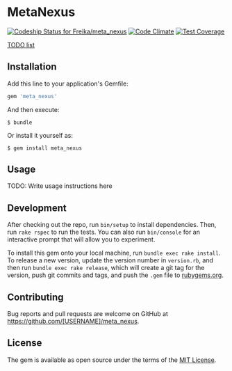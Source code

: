 # MetaNexus

[![Codeship Status for Freika/meta_nexus](https://codeship.com/projects/f1185c30-fc0c-0132-e3b1-46c0998097e0/status?branch=master)](https://codeship.com/projects/87382)
[![Code Climate](https://codeclimate.com/github/Freika/meta_nexus/badges/gpa.svg)](https://codeclimate.com/github/Freika/meta_nexus)
[![Test Coverage](https://codeclimate.com/github/Freika/meta_nexus/badges/coverage.svg)](https://codeclimate.com/github/Freika/meta_nexus/coverage)

[TODO list](https://github.com/Freika/meta_nexus/blob/master/TODO.md)

## Installation

Add this line to your application's Gemfile:

```ruby
gem 'meta_nexus'
```

And then execute:

    $ bundle

Or install it yourself as:

    $ gem install meta_nexus

## Usage

TODO: Write usage instructions here

## Development

After checking out the repo, run `bin/setup` to install dependencies. Then, run `rake rspec` to run the tests. You can also run `bin/console` for an interactive prompt that will allow you to experiment.

To install this gem onto your local machine, run `bundle exec rake install`. To release a new version, update the version number in `version.rb`, and then run `bundle exec rake release`, which will create a git tag for the version, push git commits and tags, and push the `.gem` file to [rubygems.org](https://rubygems.org).

## Contributing

Bug reports and pull requests are welcome on GitHub at https://github.com/[USERNAME]/meta_nexus.


## License

The gem is available as open source under the terms of the [MIT License](http://opensource.org/licenses/MIT).

